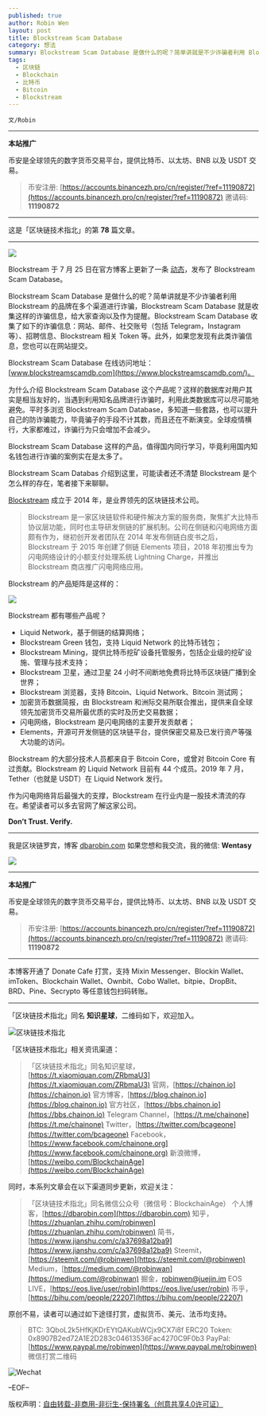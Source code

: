 ```yaml
---
published: true
author: Robin Wen
layout: post
title: Blockstream Scam Database
category: 想法
summary: Blockstream Scam Database 是做什么的呢？简单讲就是不少诈骗者利用 Blockstream 的品牌在多个渠道进行诈骗，Blockstream Scam Database 就是收集这样的诈骗信息，给大家查询以及作为提醒。Blockstream Scam Database 收集了如下的诈骗信息：网站、邮件、社交账号（包括 Telegram，Instagram 等）、招聘信息、Blockstream 相关 Token 等。此外，如果您发现有此类诈骗信息，您也可以在网站提交。Blockstream 的大部分技术人员都来自于 Bitcoin Core，或曾对 Bitcoin Core 有过贡献。Blockstream 的 Liquid Network 目前有 44 个成员。2019 年 7 月，Tether（也就是 USDT）在 Liquid Network 发行。作为闪电网络背后最强大的支撑，Blockstream 在行业内是一股技术清流的存在。希望读者可以多去官网了解这家公司。Don’t Trust. Verify.
tags:
  - 区块链
  - Blockchain
  - 比特币
  - Bitcoin
  - Blockstream
---
```


`文/Robin`

***

**本站推广**

币安是全球领先的数字货币交易平台，提供比特币、以太坊、BNB 以及 USDT 交易。

> 币安注册: [https://accounts.binancezh.pro/cn/register/?ref=11190872](https://accounts.binancezh.pro/cn/register/?ref=11190872)
> 邀请码: **11190872**

***

这是「区块链技术指北」的第 **78** 篇文章。

***

![](https://cdn.dbarobin.com/neds17y.png)

Blockstream 于 7 月 25 日在官方博客上更新了一条 [动态](https://blockstream.com/2020/07/25/en-introducing-the-blockstream-scam-database/)，发布了 Blockstream Scam Database。

Blockstream Scam Database 是做什么的呢？简单讲就是不少诈骗者利用 Blockstream 的品牌在多个渠道进行诈骗，Blockstream Scam Database 就是收集这样的诈骗信息，给大家查询以及作为提醒。Blockstream Scam Database 收集了如下的诈骗信息：网站、邮件、社交账号（包括 Telegram，Instagram 等）、招聘信息、Blockstream 相关 Token 等。此外，如果您发现有此类诈骗信息，您也可以在网站提交。

Blockstream Scam Database 在线访问地址：[www.blockstreamscamdb.com](https://www.blockstreamscamdb.com/)。

为什么介绍 Blockstream Scam Database 这个产品呢？这样的数据库对用户其实是相当友好的，当遇到利用知名品牌进行诈骗时，利用此类数据库可以尽可能地避免。平时多浏览 Blockstream Scam Database，多知道一些套路，也可以提升自己的防诈骗能力，毕竟骗子的手段不计其数，而且还在不断演变。全球疫情横行，大家都难过，诈骗行为只会增加不会减少。

Blockstream Scam Database 这样的产品，值得国内同行学习，毕竟利用国内知名钱包进行诈骗的案例实在是太多了。

Blockstream Scam Databas 介绍到这里，可能读者还不清楚 Blockstream 是个怎么样的存在，笔者接下来聊聊。

[Blockstream](https://blockstream.com/) 成立于 2014 年，是业界领先的区块链技术公司。

> Blockstream 是一家区块链软件和硬件解决方案的服务商，聚焦扩大比特币协议层功能，同时也主导研发侧链的扩展机制。公司在侧链和闪电网络方面颇有作为，继初创开发者团队在 2014 年发布侧链白皮书之后，Blockstream 于 2015 年创建了侧链 Elements 项目，2018 年初推出专为闪电网络设计的小额支付处理系统 Lightning Charge，并推出 Blockstream 商店推广闪电网络应用。

Blockstream 的产品矩阵是这样的：

![](https://cdn.dbarobin.com/h3t63ui.png)

Blockstream 都有哪些产品呢？

* Liquid Network，基于侧链的结算网络；
* Blockstream Green 钱包，支持 Liquid Network 的比特币钱包；
* Blockstream Mining，提供比特币挖矿设备托管服务，包括企业级的挖矿设施、管理与技术支持；
* Blockstream 卫星，通过卫星 24 小时不间断地免费将比特币区块链广播到全世界；
* Blockstream 浏览器，支持 Bitcoin、Liquid Network、Bitcoin 测试网；
* 加密货币数据简报，由 Blockstream 和洲际交易所联合推出，提供来自全球领先加密货币交易所最优质的实时及历史交易数据；
* 闪电网络，Blockstream 是闪电网络的主要开发贡献者；
* Elements，开源可开发侧链的区块链平台，提供保密交易及已发行资产等强大功能的访问。

Blockstream 的大部分技术人员都来自于 Bitcoin Core，或曾对 Bitcoin Core 有过贡献。Blockstream 的 Liquid Network 目前有 44 个成员。2019 年 7 月，Tether（也就是 USDT）在 Liquid Network 发行。

作为闪电网络背后最强大的支撑，Blockstream 在行业内是一股技术清流的存在。希望读者可以多去官网了解这家公司。

**Don’t Trust. Verify.**

***

我是区块链罗宾，博客 [dbarobin.com](https://dbarobin.com/)
如果您想和我交流，我的微信: **Wentasy**

![](https://cdn.dbarobin.com/v4yywe2.png)

***

**本站推广**

币安是全球领先的数字货币交易平台，提供比特币、以太坊、BNB 以及 USDT 交易。

> 币安注册: [https://accounts.binancezh.pro/cn/register/?ref=11190872](https://accounts.binancezh.pro/cn/register/?ref=11190872)
> 邀请码: **11190872**

***

本博客开通了 Donate Cafe 打赏，支持 Mixin Messenger、Blockin Wallet、imToken、Blockchain Wallet、Ownbit、Cobo Wallet、bitpie、DropBit、BRD、Pine、Secrypto 等任意钱包扫码转账。

<center>
    <div class="--donate-button"
         data-button-id="f8b9df0d-af9a-460d-8258-d3f435445075"
    ></div>
</center>

***

「区块链技术指北」同名 **知识星球**，二维码如下，欢迎加入。

![区块链技术指北](https://cdn.dbarobin.com/3YzonTR.png)

「区块链技术指北」相关资讯渠道：

> 「区块链技术指北」同名知识星球，[https://t.xiaomiquan.com/ZRbmaU3](https://t.xiaomiquan.com/ZRbmaU3)
> 官网，[https://chainon.io](https://chainon.io)
> 官方博客，[https://blog.chainon.io](https://blog.chainon.io)
> 官方社区，[https://bbs.chainon.io](https://bbs.chainon.io)
> Telegram Channel，[https://t.me/chainone](https://t.me/chainone)
> Twitter，[https://twitter.com/bcageone](https://twitter.com/bcageone)
> Facebook，[https://www.facebook.com/chainone.org](https://www.facebook.com/chainone.org)
> 新浪微博，[https://weibo.com/BlockchainAge](https://weibo.com/BlockchainAge)

同时，本系列文章会在以下渠道同步更新，欢迎关注：

> 「区块链技术指北」同名微信公众号（微信号：BlockchainAge）
> 个人博客，[https://dbarobin.com](https://dbarobin.com)
> 知乎，[https://zhuanlan.zhihu.com/robinwen](https://zhuanlan.zhihu.com/robinwen)
> 简书，[https://www.jianshu.com/c/a37698a12ba9](https://www.jianshu.com/c/a37698a12ba9)
> Steemit，[https://steemit.com/@robinwen](https://steemit.com/@robinwen)
> Medium，[https://medium.com/@robinwan](https://medium.com/@robinwan)
> 掘金，[robinwen@juejin.im](https://juejin.im/user/5673ccae60b2260ee435f89a/posts)
> EOS LIVE，[https://eos.live/user/robin](https://eos.live/user/robin)
> 币乎，[https://bihu.com/people/22207](https://bihu.com/people/22207)

原创不易，读者可以通过如下途径打赏，虚拟货币、美元、法币均支持。

> BTC: 3QboL2k5HfKjKDrEYtQAKubWCjx9CX7i8f
> ERC20 Token: 0x8907B2ed72A1E2D283c04613536Fac4270C9F0b3
> PayPal: [https://www.paypal.me/robinwen](https://www.paypal.me/robinwen)
> 微信打赏二维码

![Wechat](https://cdn.dbarobin.com/SzoNl5b.jpg)

–EOF–

版权声明：[自由转载-非商用-非衍生-保持署名（创意共享4.0许可证）](http://creativecommons.org/licenses/by-nc-nd/4.0/deed.zh)